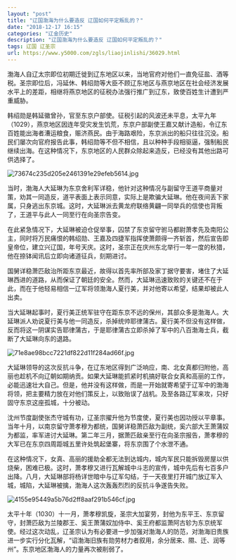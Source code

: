 ```yaml
---
layout: "post"
title: "辽国渤海为什么要造反 辽国如何平定叛乱的？"
date: "2018-12-17 16:15"
categories: "辽金历史"
description: "辽国渤海为什么要造反 辽国如何平定叛乱的？"
tags: 辽国 辽圣宗
url: https://www.y5000.com/zgls/liaojinlishi/36029.html
---
```






渤海人自辽太宗即位初期迁徙到辽东地区以来，当地官府对他们一直免征盐、酒等税。圣宗即位后，冯延休、韩绍勋等大臣不顾辽东地区与燕京地区在社会经济发展水平上的差距，相继将燕京地区的征税办法强行推广到辽东，致使百姓生计遭到严重威胁。  

韩绍勋是韩延徽曾孙，官至东京户部使。征税引起的风波还未平息，太平九年（1029），燕京地区因连年受灾发生饥荒，东京户部副使王嘉又献计造船，令辽东百姓能出海者漕运粮食，赈济燕民。由于海路艰险，东京派出的船只往往沉没。船民们屡次向官府报告此事，韩绍勋等不但不相信，且以种种手段相驱逼，强制船民继续出海。在这种情况下，东京地区的人民群众除起来造反，已经没有其他出路可供选择了。

![73674c235d205e2461391e29efeb5614.jpg](https://img.y5000.com/uploads/allimg/181029/73674c235d205e2461391e29efeb5614.jpg)

当时，渤海人大延琳为东京舍利军详稳，他针对这种情况与副留守王道平商量对策，劝其一同造反，道平表面上表示同意，实际上是欺骗大延琳。他在夜间丢下家属，只身逃出东京城。这时，大延琳派去黄龙府联络黄翩一同举兵的信使也背叛了，王道平与此人一同至行在向圣宗告变。

在此紧急情况下，大延琳被迫仓促举事，囚禁了东京留守驸马都尉萧孝先及南阳公主，同时将万民痛恨的韩绍勋、王嘉及四捷军指挥使萧颇得一齐斩首，然后宣告即皇帝位，建立兴辽国，年号天庆。这时，圣宗正在庆州东北举行一年一度的秋猎，他在捺钵闻讯后立即向诸道征兵，刻期进讨。

国舅详稳萧匹敌治所距东京最近，故得以首先率所部及家丁据守要害，堵住了大延琳西进的道路，从而保证了朝廷的安全。然而，大延琳迅速致败的关键还不在于此，而在于他轻易相信一辽军将领渤海人夏行美，并对他寄以希望，结果却被此人出卖。

当大延琳起事时，夏行美正统军驻守在距东京不远的保州，其部众多是渤海人。大延琳派人劝说夏行美与他一同造反，杀掉统帅耶律蒲古。夏行美不但没有这样做，反而将这一阴谋实告耶律蒲古，于是耶律蒲古立即杀掉了军中的八百渤海士兵，截断了大延琳向东的退路。

![71e8ae98bcc7221df822d11f284ad66f.jpg](https://img.y5000.com/uploads/allimg/181029/71e8ae98bcc7221df822d11f284ad66f.jpg)  

大延琳领导的这次反抗斗争，在辽东地区得到广泛响应，南、北女真都归附他，高丽也趁机不向辽朝如期纳贡。如果大延琳能抓紧时机搞好联合女真和高丽的工作，必能迅速壮大自己。但是，他并没有这样做，而是一开始就寄希望于辽军中的渤海将领，把主要精力放在对他们策反上，以致贻误了战机。及至各路辽军来攻，只好固守东京这座孤城，十分被动。  

沈州节度副使张杰守城有功，辽圣宗擢升他为节度使，夏行美也因功授以平章事。当年十月，以南京留守萧孝穆为都统，国舅详稳萧匹敌为副统，奚六部大王萧蒲奴为都监，率军进讨大延琳。第二年三月，据萧匹敌亲至行在向圣宗报告，萧孝穆的大军已在东京四周距城五里许处筑起堡寨，将东京围了个水泄不通。

在这种情况下，女真、高丽的援助全都无法到达城内，城内军民只能拆毁房屋以供烧柴，困难已极。这时，萧孝穆又进行瓦解城中斗志的宣传，城中先后有七百多户出降。八月，大延琳部将杨详世暗中与辽军勾结，于一天夜里打开城门放辽军入城，城陷，大延琳被擒，渤海人这次轰轰烈烈的反抗斗争遂告失败。

![4155e95449a5b76d2ff8aaf291b546cf.jpg](https://img.y5000.com/uploads/allimg/181029/4155e95449a5b76d2ff8aaf291b546cf.jpg)  

太平十年（1030）十一月，萧孝穆凯旋，圣宗大加宴劳，封他为东平王、东京留守，封萧匹敌为兰陵郡王、奚王萧蒲奴加侍中、奚王府都监萧阿古轸为东京统军使。经过这次动乱，辽圣宗认为有必要进一步加强对渤海人的防范，对渤海旧贵族进一步实行分化瓦解，“诏渤海旧族有勋劳材力者叙用，余分居来、隰、迁、润等州”。东京地区渤海人的力量再次被削弱了。
